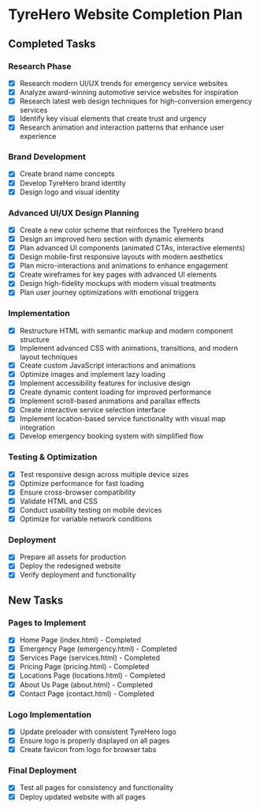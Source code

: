 # TyreHero Website Completion Plan

## Completed Tasks
### Research Phase
- [x] Research modern UI/UX trends for emergency service websites
- [x] Analyze award-winning automotive service websites for inspiration
- [x] Research latest web design techniques for high-conversion emergency services
- [x] Identify key visual elements that create trust and urgency
- [x] Research animation and interaction patterns that enhance user experience

### Brand Development
- [x] Create brand name concepts
- [x] Develop TyreHero brand identity
- [x] Design logo and visual identity

### Advanced UI/UX Design Planning
- [x] Create a new color scheme that reinforces the TyreHero brand
- [x] Design an improved hero section with dynamic elements
- [x] Plan advanced UI components (animated CTAs, interactive elements)
- [x] Design mobile-first responsive layouts with modern aesthetics
- [x] Plan micro-interactions and animations to enhance engagement
- [x] Create wireframes for key pages with advanced UI elements
- [x] Design high-fidelity mockups with modern visual treatments
- [x] Plan user journey optimizations with emotional triggers

### Implementation
- [x] Restructure HTML with semantic markup and modern component structure
- [x] Implement advanced CSS with animations, transitions, and modern layout techniques
- [x] Create custom JavaScript interactions and animations
- [x] Optimize images and implement lazy loading
- [x] Implement accessibility features for inclusive design
- [x] Create dynamic content loading for improved performance
- [x] Implement scroll-based animations and parallax effects
- [x] Create interactive service selection interface
- [x] Implement location-based service functionality with visual map integration
- [x] Develop emergency booking system with simplified flow

### Testing & Optimization
- [x] Test responsive design across multiple device sizes
- [x] Optimize performance for fast loading
- [x] Ensure cross-browser compatibility
- [x] Validate HTML and CSS
- [x] Conduct usability testing on mobile devices
- [x] Optimize for variable network conditions

### Deployment
- [x] Prepare all assets for production
- [x] Deploy the redesigned website
- [x] Verify deployment and functionality

## New Tasks

### Pages to Implement
- [x] Home Page (index.html) - Completed
- [x] Emergency Page (emergency.html) - Completed
- [x] Services Page (services.html) - Completed
- [x] Pricing Page (pricing.html) - Completed
- [x] Locations Page (locations.html) - Completed
- [x] About Us Page (about.html) - Completed
- [x] Contact Page (contact.html) - Completed

### Logo Implementation
- [x] Update preloader with consistent TyreHero logo
- [x] Ensure logo is properly displayed on all pages
- [x] Create favicon from logo for browser tabs

### Final Deployment
- [x] Test all pages for consistency and functionality
- [x] Deploy updated website with all pages
